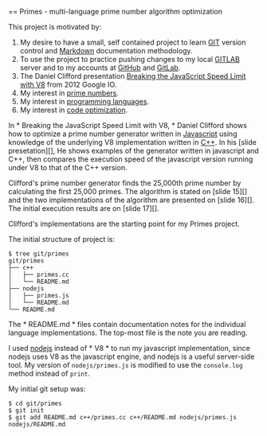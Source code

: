 == Primes - multi-language prime number algorithm optimization

This project is motivated by:

1. My desire to have a small, self contained project to learn [GIT][] version control and [Markdown][] documentation methodology.
2. To use the project to practice pushing changes to my local [GITLAB][] server and to my accounts at [GitHub][] and [GitLab][].
3. The Daniel Clifford presentation [Breaking the JavaScript Speed Limit with V8][] from 2012 Google IO.
4. My interest in [prime numbers][].
5. My interest in [programming languages][].
6. My interest in [code optimization][].

In * Breaking the JavaScript Speed Limit with V8, * Daniel Clifford shows how to optimize a prime number generator written in [Javascript][]
using knowledge of the underlying V8 implementation written in [C++][]. In his [slide presetation][], He shows examples of the generator written in javascript and C++,
then compares the execution speed of the javascript version running under V8 to that of the C++ version.

Clifford's prime number generator finds the 25,000th prime number by calculating the first 25,000 primes. The algorithm is stated on [slide 15][] and
the two implementations of the algorithm are presented on [slide 16][]. The initial execution results are on [slide 17][].

Clifford's implementations are the starting point for my Primes project. 

The initial structure of project is:

    $ tree git/primes
    git/primes
    ├── c++
    │   ├── primes.cc
    │   └── README.md
    ├── nodejs
    │   ├── primes.js
    │   └── README.md
    └── README.md

The * README.md * files contain documentation notes for the individual language implementations. 
The top-most file is the note you are reading.
 
I used [nodejs][] instead of * V8 * to run my javascript implementation, since nodejs uses V8 as the javascript engine,
and nodejs is a useful server-side tool. My version of `nodejs/primes.js` is modified to use the `console.log` method instead
of `print`.

My initial git setup was:

    $ cd git/primes
    $ git init
    $ git add README.md c++/primes.cc c++/README.md nodejs/primes.js nodejs/README.md


[GIT]: https://git-scm.com/book/en/v2/Getting-Started-About-Version-Control
[GITLAB]: https://about.gitlab.com/
[GitHub]: https://github.com/alandickey
[GitLab]: https://gitlab.com/u/alandickey
[Markdown]: http://daringfireball.net/
[Breaking the JavaScript Speed Limit with V8]: https://developers.google.com/v8/videos#video0a
[slide presentation]: http://v8-io12.appspot.com/
[slide15]: http://v8-io12.appspot.com/#15
[slide16]: http://v8-io12.appspot.com/#16
[slide17]: http://v8-io12.appspot.com/#17
[prime numbers]: https://en.wikipedia.org/wiki/Prime_number
[programming languages]: https://en.wikipedia.org/wiki/Programming_language
[code optimization]: http://c2.com/cgi/wiki?RulesOfOptimizationi
[C++]: http://en.cppreference.com/w/
[Javascript]: http://www.ecma-international.org/ecma-262/6.0/
[nodejs]: https://nodejs.org

